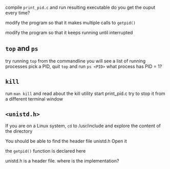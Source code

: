 compile `print_pid.c` and run resulting executable
do you get the ouput every time?

modify the program so that it makes multiple calls to `getpid()`

modify the program so that it keeps running until interrupted


## `top` and `ps`
try running `top` from the commandline
you will see a list of running processes
pick a PID, quit `top` and run `ps <PID>`
what process has PID = 1?

## `kill`
run `man kill` and read about the kill utility
start print_pid.c
try to stop it from a different terminal window

## `<unistd.h>`
If you are on a Linux system, `cd` to /usr/include
and explore the content of the directory

You should be able to find the header file unistd.h
Open it

the `getpid()` function is declared here

unistd.h is a header file. where is the implementation?
